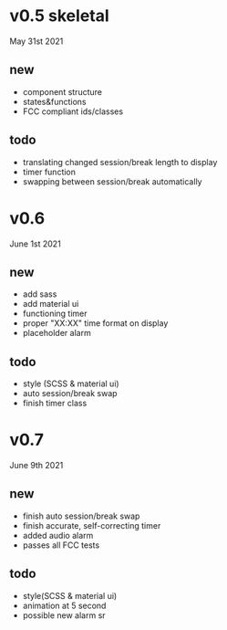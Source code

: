 # v0.5 skeletal 
 May 31st 2021
## new
 * component structure
 * states&functions
 * FCC compliant ids/classes
 
## todo
 * translating changed session/break length to display
 * timer function
 * swapping between session/break automatically

 # v0.6
 June 1st 2021
 ## new
  * add sass
  * add material ui
  * functioning timer
  * proper "XX:XX" time format on display
  * placeholder alarm

## todo
 * style (SCSS & material ui)
 * auto session/break swap
 * finish timer class

 # v0.7
 June 9th 2021
 ## new
  * finish auto session/break swap
  * finish accurate, self-correcting timer
  * added audio alarm 
  * passes all FCC tests

## todo
 * style(SCSS & material ui)
 * animation at 5 second  
 * possible new alarm sr  